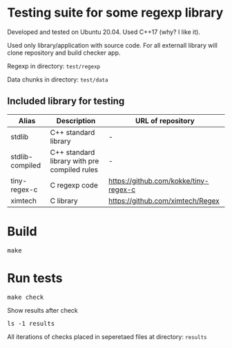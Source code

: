 # Testing suite for some regexp library

Developed and tested on Ubuntu 20.04.
Used C++17 (why? I like it).

Used only library/application with source code.
For all externall library will clone repository and build checker app.

Regexp in directory: `test/regexp`

Data chunks in directory: `test/data`

## Included library for testing

| Alias | Description | URL of repository |
| --- | --- | --- |
| stdlib | C++ standard library | - | 
| stdlib-compiled | C++ standard library with pre compiled rules | - | 
| tiny-regex-c | C regexp code | https://github.com/kokke/tiny-regex-c |
| ximtech | C library | https://github.com/ximtech/Regex |

# Build

<pre>
make
</pre>

# Run tests

<pre>
make check
</pre>

Show results after check

<pre>
ls -1 results
</pre>

All iterations of checks placed in seperetaed files at directory: `results`
